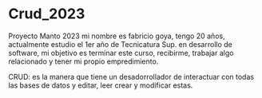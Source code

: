 # Crud_2023
 Proyecto Manto 2023
mi nombre es fabricio goya, tengo 20 años,
actualmente estudio el 1er año de 
Tecnicatura Sup. en desarrollo de software,
mi objetivo es terminar este curso,
recibirme, trabajar algo relacionado y 
tener mi propio empredimiento.

 CRUD: es la manera que tiene un 
desadorrollador de interactuar con todas 
las bases de datos y editar, leer crear y 
modificar estas.
